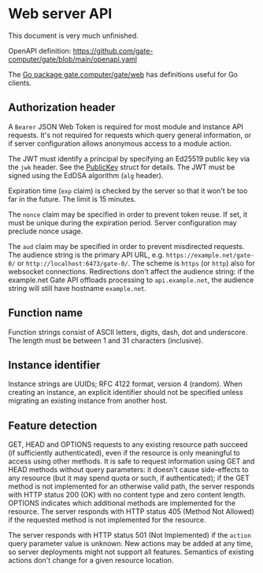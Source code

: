 # Web server API

This document is very much unfinished.

OpenAPI definition:
https://github.com/gate-computer/gate/blob/main/openapi.yaml

The
[Go package gate.computer/gate/web](https://pkg.go.dev/gate.computer/gate/web)
has definitions useful for Go clients.


## Authorization header

A `Bearer` JSON Web Token is required for most module and instance API
requests.  It's not required for requests which query general information, or
if server configuration allows anonymous access to a module action.

The JWT must identify a principal by specifying an Ed25519 public key via the
`jwk` header.  See the
[PublicKey](https://pkg.go.dev/gate.computer/gate/web#PublicKey) struct for
details.  The JWT must be signed using the EdDSA algorithm (`alg` header).

Expiration time (`exp` claim) is checked by the server so that it won't be too
far in the future.  The limit is 15 minutes.

The `nonce` claim may be specified in order to prevent token reuse.  If set, it
must be unique during the expiration period.  Server configuration may preclude
nonce usage.

The `aud` claim may be specified in order to prevent misdirected requests.  The
audience string is the primary API URL, e.g. `https://example.net/gate-0/` or
`http://localhost:6473/gate-0/`.  The scheme is `https` (or `http`) also for
websocket connections.  Redirections don't affect the audience string: if the
example.net Gate API offloads processing to `api.example.net`, the audience
string will still have hostname `example.net`.


## Function name

Function strings consist of ASCII letters, digits, dash, dot and underscore.
The length must be between 1 and 31 characters (inclusive).


## Instance identifier

Instance strings are UUIDs; RFC 4122 format, version 4 (random).  When creating
an instance, an explicit identifier should not be specified unless migrating an
existing instance from another host.


## Feature detection

GET, HEAD and OPTIONS requests to any existing resource path succeed (if
sufficiently authenticated), even if the resource is only meaningful to access
using other methods.  It is safe to request information using GET and HEAD
methods without query parameters: it doesn't cause side-effects to any resource
(but it may spend quota or such, if authenticated); if the GET method is not
implemented for an otherwise valid path, the server responds with HTTP status
200 (OK) with no content type and zero content length.  OPTIONS indicates which
additional methods are implemented for the resource.  The server responds with
HTTP status 405 (Method Not Allowed) if the requested method is not implemented
for the resource.

The server responds with HTTP status 501 (Not Implemented) if the `action`
query parameter value is unknown.  New actions may be added at any time, so
server deployments might not support all features.  Semantics of existing
actions don't change for a given resource location.

